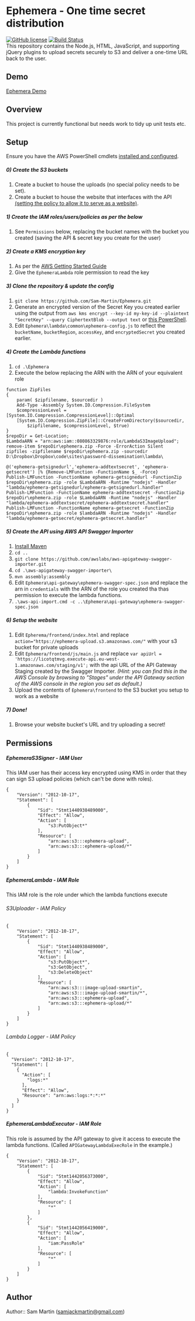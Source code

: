 # Ephemera - One time secret distribution
 [![GitHub license](https://img.shields.io/github/license/Sam-Martin/Ephemera.svg)](LICENSE) [![Build Status](https://travis-ci.org/Sam-Martin/Ephemera.svg)](https://travis-ci.org/sam-martin/Ephemera)  
This repository contains the Node.js, HTML, JavaScript, and supporting jQuery plugins to upload secrets securely to S3 and deliver a one-time URL back to the user.
## Demo
[Ephemera Demo](http://ephemera.sammart.in/)
## Overview
This project is currently functional but needs work to tidy up unit tests etc.
## Setup
Ensure you have the AWS PowerShell cmdlets [installed and configured](http://docs.aws.amazon.com/powershell/latest/userguide/pstools-getting-started.html).
##### 0) Create the S3 buckets
1. Create a bucket to house the uploads (no special policy needs to be set).
2. Create a bucket to house the website that interfaces with the API [(setting the policy to allow it to serve as a website)](http://docs.aws.amazon.com/AmazonS3/latest/dev/WebsiteHosting.html).
##### 1) Create the IAM roles/users/policies as per the below 
1. See `Permissions` below, replacing the bucket names with the bucket you created (saving the API & secret key you create for the user)
##### 2) Create a KMS encryption key
1. As per the [AWS Getting Started Guide](http://docs.aws.amazon.com/kms/latest/developerguide/create-keys.html)
2. Give the `EphemeraLambda` role permission to read the key
##### 3) Clone the repository & update the config
1. `git clone https://github.com/Sam-Martin/Ephemera.git`
2. Generate an encrypted version of the Secret Key you created earlier using the output from
`aws kms encrypt --key-id my-key-id --plaintext "SecretKey" --query CiphertextBlob --output text` or [this PowerShell](https://gist.github.com/Sam-Martin/1955ac4ef3972bb9e8a8).
3. Edit `Ephemera\lambda\common\ephemera-config.js` to reflect the `bucketName`, `bucketRegion`, `accessKey`, and `encryptedSecret` you created earlier.
##### 4) Create the Lambda functions
1. `cd .\Ephemera`
2. Execute the below replacing the ARN with the ARN of your equivalent role
````
function ZipFiles
{
    param( $zipfilename, $sourcedir )
    Add-Type -Assembly System.IO.Compression.FileSystem 
    $compressionLevel = [System.IO.Compression.CompressionLevel]::Optimal
    [System.IO.Compression.ZipFile]::CreateFromDirectory($sourcedir,
        $zipfilename, $compressionLevel, $true) 
}
$repoDir = Get-Location;
$LambdaARN = "arn:aws:iam::080863329876:role/LambdaS3ImageUpload";
remove-item $repoDir\ephemera.zip -Force -ErrorAction Silent
zipfiles -zipfilename $repoDir\ephemera.zip -sourcedir D:\Dropbox\Dropbox\code\sites\password-dissemination\lambda\

@('ephemera-getsignedurl','ephemera-addtextsecret', 'ephemera-getsecret') |% {Remove-LMFunction -FunctionName $_ -Force}
Publish-LMFunction -FunctionName ephemera-getsignedurl -FunctionZip $repoDir\ephemera.zip -role $LambdaARN -Runtime "nodejs" -Handler "lambda/ephemera-getsignedurl/ephemera-getsignedurl.handler"
Publish-LMFunction -FunctionName ephemera-addtextsecret -FunctionZip $repoDir\ephemera.zip -role $LambdaARN -Runtime "nodejs" -Handler "lambda/ephemera-addtextsecret/ephemera-addtextsecret.handler"
Publish-LMFunction -FunctionName ephemera-getsecret -FunctionZip $repoDir\ephemera.zip -role $lambdaARN -Runtime "nodejs" -Handler "lambda/ephemera-getsecret/ephemera-getsecret.handler"
````
##### 5) Create the API  using AWS API Swagger Importer
1. [Install Maven](https://maven.apache.org/)
2. `cd ..`  
3. `git clone https://github.com/awslabs/aws-apigateway-swagger-importer.git`  
4. `cd .\aws-apigateway-swagger-importer\`  
5. `mvn assembly:assembly`  
6. Edit `Ephemera\api-gateway\ephemera-swagger-spec.json` and replace the arn in `credentials` with the ARN of the role you created tha thas permission to execute the lambda functions.
6. `.\aws-api-import.cmd -c ..\Ephemera\api-gateway\ephemera-swagger-spec.json`

##### 6) Setup the website
1. Edit `Epherema/frontend/index.html` and replace `action="https://ephemera-upload.s3.amazonaws.com/"` with your s3 bucket for private uploads
2. Edit `Ephemera/frontend/js/main.js` and replace `var apiUrl = 'https://licotqtmvg.execute-api.eu-west-1.amazonaws.com/staging/v1';` with the api URL of the API Gateway Staging created by the Swagger Importer. *(Hint: you can find this in the AWS Console by browsing to "Stages" under the API Gateway section of the AWS console in the region you set as default.)*
3. Upload the contents of `Ephemera\frontend` to the S3 bucket you setup to work as a website
##### 7) Done!
1. Browse your website bucket's URL and try uploading a secret!


## Permissions
##### EphemeraS3Signer - IAM User 
This IAM user has their access key encrypted using KMS in order that they can sign S3 upload policies (which can't be done with roles).  
```
{
    "Version": "2012-10-17",
    "Statement": [
        {
            "Sid": "Stmt1440938489000",
            "Effect": "Allow",
            "Action": [
                "s3:PutObject*"
            ],
            "Resource": [
                "arn:aws:s3:::ephemera-upload",
                "arn:aws:s3:::ephemera-upload/*"
            ]
        }
    ]
}
```
##### EphemeraLambda - IAM Role
This IAM role is the role under which the lambda functions execute
###### S3Uploader - IAM Policy  
```
{
    "Version": "2012-10-17",
    "Statement": [
        {
            "Sid": "Stmt1440938489000",
            "Effect": "Allow",
            "Action": [
                "s3:PutObject*",
                "s3:GetObject",
                "s3:DeleteObject"
            ],
            "Resource": [
                "arn:aws:s3:::image-upload-smartin",
                "arn:aws:s3:::image-upload-smartin/*",
                "arn:aws:s3:::ephemera-upload",
                "arn:aws:s3:::ephemera-upload/*"
            ]
        }
    ]
}
```
###### Lambda Logger - IAM Policy
```
{
  "Version": "2012-10-17", 
  "Statement": [
    {
      "Action": [ 
        "logs:*"
      ],
      "Effect": "Allow", 
      "Resource": "arn:aws:logs:*:*:*"
    }
  ]
}
```
##### EphemeraLambdaExecutor - IAM Role
This role is assumed by the API gateway to give it access to execute the lambda functions. (Called `APIGatewayLambdaExecRole` in the example.)
```
{
    "Version": "2012-10-17",
    "Statement": [
        {
            "Sid": "Stmt1442056373000",
            "Effect": "Allow",
            "Action": [
                "lambda:InvokeFunction"
            ],
            "Resource": [
                "*"
            ]
        },
        {
            "Sid": "Stmt1442056419000",
            "Effect": "Allow",
            "Action": [
                "iam:PassRole"
            ],
            "Resource": [
                "*"
            ]
        }
    ]
}
```
## Author
Author:: Sam Martin (<samjackmartin@gmail.com>)
